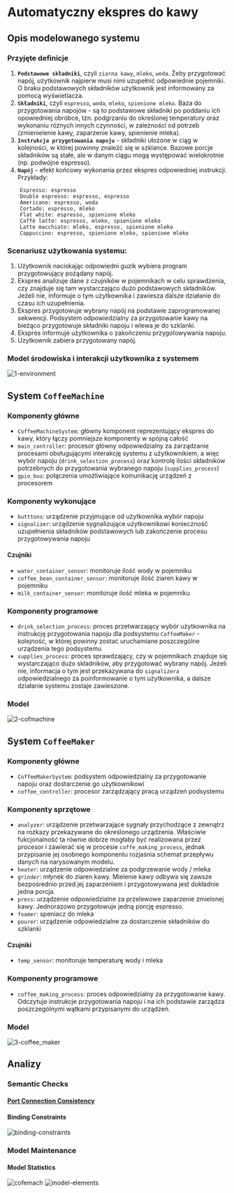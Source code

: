 # Automatyczny ekspres do kawy
## Opis modelowanego systemu
### Przyjęte definicje
1. __`Podstawowe składniki`__, czyli `ziarna kawy`, `mleko`, `woda`. Żeby przygotować napój, użytkownik najpierw musi nimi uzupełnić odpowiednie pojemniki. O braku podstawowych składników użytkownik jest informowany za pomocą wyświetlacza.
2. __`Składniki`__, czyli `espresso`, `woda`, `mleko`, `spienione mleko`. Baza do przygotowania napojów - są to podstawowe składniki po poddaniu ich opowiedniej obróbce, tzn. podgrzaniu do określonej temperatury oraz wykonaniu różnych innych czynności, w zależności od potrzeb (zmienielenie kawy, zaparzenie kawy, spienienie mleka).
3. __`Instrukcja przygotowania napoju`__ - składniki ułożone w ciąg w kolejności, w której powinny znaleźć się w szklance. Bazowe porcje składników są stałe, ale w danym ciągu mogą występować wielokrotnie (np. podwójne espresso).
4. __`Napój`__ - efekt końcowy wykonania przez ekspres odpowiedniej instrukcji. Przykłady:
```
    Espresso: espresso
    Double espresso: espresso, espresso
    Americano: espresso, woda
    Cortado: espresso, mleko
    Flat white: espresso, spienione mleko
    Caffè latte: espresso, mleko, spienione mleko
    Latte macchiato: mleko, espresso, spienione mleko
    Cappuccino: espresso, spienione mleko, spienione mleko
```
### Scenariusz użytkowania systemu:
1. Użytkownik naciskając odpowiedni guzik wybiera program przygotowujący pożądany napój.
2. Ekspres analizuje dane z czujników w pojemnikach w celu sprawdzenia, czy znajduje się tam wystarczająco dużo podstawowych składników. Jeżeli nie, informuje o tym użytkownika i zawiesza dalsze działanie do czasu ich uzupełnienia.
3. Ekspres przygotowuje wybrany napój na podstawie zaprogramowanej sekwencji. Podsystem odpowiedzialny za przygotowanie kawy na bieżąco przygotowuje składniki napoju i wlewa je do szklanki.
4. Ekspres informuje użytkownika o zakończeniu przygotowywania napoju.
5. Uzytkownik zabiera przygotowany napój.

### Model środowiska i interakcji użytkownika z systemem
![1-environment](https://user-images.githubusercontent.com/48785655/174969015-23564e8a-232c-4719-a57b-365e4fbcaf4f.png)

## System `CoffeeMachine`
### Komponenty główne
- `CoffeeMachineSystem`: główny komponent reprezentujący ekspres do kawy, który łączy pomniejsze komponenty w spójną całość
- `main_controller`: procesor główny odpowiedzialny za zarządzanie procesami obsługującymi interakcję systemu z użytkownikiem, a więc wybór napoju (`drink_selection_process`) oraz kontrolę ilości składników potrzebnych do przygotowania wybranego napoju (`supplies_process`)
- `gpio_bus`: połączenia umożliwiające komunikację urządzeń z procesorem

### Komponenty wykonujące
- `butttons`: urządzenie przyjmujące od użytkownika wybór napoju
- `signalizer`: urządzenie sygnalizujące użytkownikowi konieczność uzupełnienia składników podstawowych lub zakończenie procesu przygotowywania napoju

#### Czujniki
- `water_container_sensor`: monitoruje ilość wody w pojemniku
- `coffee_bean_container_sensor`: monitoruje ilość ziaren kawy w pojemniku
- `milk_container_sensor`: monitoruje ilość mleka w pojemniku
### Komponenty programowe
- `drink_selection_process`: proces przetwarzający wybór użytkownika na instrukcję przygotowania napoju dla podsystemu `CoffeeMaker` - kolejność, w której powinny zostać uruchamiane poszczególne urządzenia tego podsystemu
- `supplies_process`: proces sprawdzający, czy w pojemnikach znajduje się wystarczająco dużo składników, aby przygotować wybrany napój. Jeżeli nie, informacja o tym jest przekazywana do `signalizera` odpowiedzialnego za poinformowanie o tym użytkownika, a dalsze działanie systemu zostaje zawieszone.
### Model
![2-cofmachine](https://user-images.githubusercontent.com/48785655/174969239-2457ee37-a893-48b3-85cb-ea43e6e5d142.png)

## System `CoffeeMaker`
### Komponenty główne
- `CoffeeMakerSystem`: podsystem odpowiedzialny za przygotowanie napoju oraz dostarczenie go użytkownikowi
- `coffee_controller`: procesor zarządzający pracą urządzeń podsystemu

### Komponenty sprzętowe
- `analyzer`: urządzenie przetwarzające sygnały przychodzące z zewnątrz na rozkazy przekazywane do określonego urządzenia. Właściwie fukcjonalność ta równie dobrze mogłaby być realizowana przez procesor i zawierać się w procesie `coffe_making_process`, jednak przypisanie jej osobnego komponentu rozjaśnia schemat przepływu danych na narysowanym modelu.
- `heater`: urządzenie odpowiedzialne za podgrzewanie wody / mleka
- `grinder`: młynek do ziaren kawy. Mielenie kawy odbywa się zawsze bezpośrednio przed jej zaparzeniem i przygotowywana jest dokładnie jedna porcja.
- `press`: urządzenie odpowiedzialne za przelewowe zaparzenie zmielonej kawy. Jednorazowo przygotowuje jedną porcję espresso.
- `foamer`: speniacz do mleka
- `pourer`: urządzenie odpowiedzialne za dostarczenie składników do szklanki
#### Czujniki
- `temp_sensor`: monitoruje temperaturę wody i mleka
### Komponenty programowe
- `coffee_making_process`: proces odpowiedzialny za przygotowanie kawy. Odczytuje instrukcje przygotowania napoju i na ich podstawie zarządza poszczególnymi wątkami przypisanymi do urządzeń.
### Model
![3-coffee_maker](https://user-images.githubusercontent.com/48785655/174969283-255fef1c-89cc-4def-905b-6a7662f9aa71.png)

## Analizy
### Semantic Checks
#### [Port Connection Consistency]()
#### Binding Constraints
![binding-constraints](https://user-images.githubusercontent.com/48785655/174991026-bf454cce-f353-46ad-81fb-48ed6e78b45d.png)

### Model Maintenance
#### Model Statistics
![cofemach](https://user-images.githubusercontent.com/48785655/174992064-6ed6aaaa-f8af-4f2a-8a9d-fe400e45f7f0.png)
![model-elements](https://user-images.githubusercontent.com/48785655/174990698-f80dfc2b-b213-4a8f-aaa6-45a22fbdeb4c.png)

